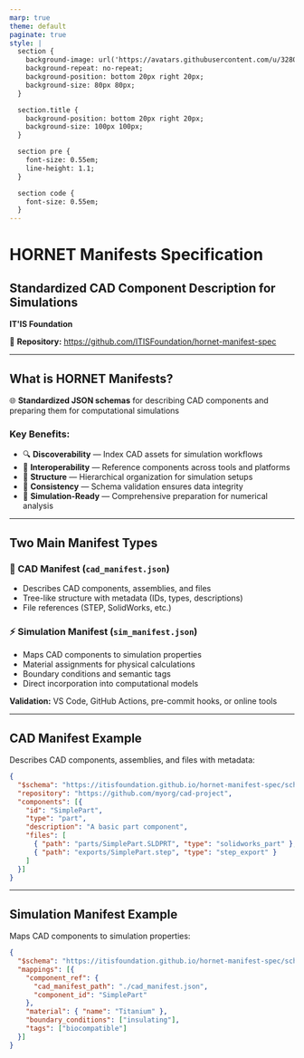 ```yaml
---
marp: true
theme: default
paginate: true
style: |
  section {
    background-image: url('https://avatars.githubusercontent.com/u/32800832?s=280&v=4');
    background-repeat: no-repeat;
    background-position: bottom 20px right 20px;
    background-size: 80px 80px;
  }

  section.title {
    background-position: bottom 20px right 20px;
    background-size: 100px 100px;
  }

  section pre {
    font-size: 0.55em;
    line-height: 1.1;
  }

  section code {
    font-size: 0.55em;
  }
---
```


<!-- _class: title -->

# HORNET Manifests Specification
## Standardized CAD Component Description for Simulations

**IT'IS Foundation**

📖 **Repository:** https://github.com/ITISFoundation/hornet-manifest-spec

---

## What is HORNET Manifests?

🌐 **Standardized JSON schemas** for describing CAD components and preparing them for computational simulations

### Key Benefits:
- 🔍 **Discoverability** — Index CAD assets for simulation workflows
- 🔄 **Interoperability** — Reference components across tools and platforms
- 📂 **Structure** — Hierarchical organization for simulation setups
- 💾 **Consistency** — Schema validation ensures data integrity
- 🧪 **Simulation-Ready** — Comprehensive preparation for numerical analysis

---

## Two Main Manifest Types

### 📐 CAD Manifest (`cad_manifest.json`)
- Describes CAD components, assemblies, and files
- Tree-like structure with metadata (IDs, types, descriptions)
- File references (STEP, SolidWorks, etc.)

### ⚡ Simulation Manifest (`sim_manifest.json`)
- Maps CAD components to simulation properties
- Material assignments for physical calculations
- Boundary conditions and semantic tags
- Direct incorporation into computational models

**Validation:** VS Code, GitHub Actions, pre-commit hooks, or online tools

---

## CAD Manifest Example

Describes CAD components, assemblies, and files with metadata:

```json
{
  "$schema": "https://itisfoundation.github.io/hornet-manifest-spec/schema/cad_manifest.schema.json",
  "repository": "https://github.com/myorg/cad-project",
  "components": [{
    "id": "SimplePart",
    "type": "part",
    "description": "A basic part component",
    "files": [
      { "path": "parts/SimplePart.SLDPRT", "type": "solidworks_part" },
      { "path": "exports/SimplePart.step", "type": "step_export" }
    ]
  }]
}
```

---

## Simulation Manifest Example

Maps CAD components to simulation properties:

```json
{
  "$schema": "https://itisfoundation.github.io/hornet-manifest-spec/schema/sim_manifest.schema.json",
  "mappings": [{
    "component_ref": {
      "cad_manifest_path": "./cad_manifest.json",
      "component_id": "SimplePart"
    },
    "material": { "name": "Titanium" },
    "boundary_conditions": ["insulating"],
    "tags": ["biocompatible"]
  }]
}
```
